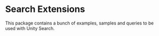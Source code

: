 # Search Extensions

This package contains a bunch of examples, samples and queries to be used with Unity Search.